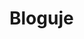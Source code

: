 # Bloguje

<!DOCTYPE html>
<html>
    <head>
        <meta charset="utf-8">
        <title>testowa.pl</title>
        <style>
      
        body{
         color: white; 
    background: #396f38;
    margin: 0;
   
   
        }
       .menu-1{
           background: white;
           top: 0px;
           width: 100%;
           height: 70px;
           position: absolute;
           font-family: Arial;
           float: left;
          left: 0px;
       }
       #aut{
        
         color: blue;  
       }
      #klik{
         color: grey; 
      }
      #lokko{
          position: absolute;
          top: 40px;
          left: 127px;
          font-family: Arial;
          
      }
      nav{
          text-decoration: none;
      }
      a{
        text-decoration: none;
        color: black;
       
      }
      a:hover{
          background-color: red;
          color: white;
      }
      a:active{
          background-color: red;
            color: white;
      }
      .lok{
         position: absolute; 
         left: 20px;
      }
      .klok{
           position: absolute;
           left: 120px;
      }
      .loki{
           position: relative;
           left: 173px;
      }
      #lokiter{
          background-color: #4e9447;
          position: absolute;
          top:300px;
          right: 0px;
         width:70%;
         font-size: 20px;
      }
      #akt{
          border-bottom:1px solid white;
          
      }
      .img{
          float: left;
          top: 75px;
          left: 0px;
          width: 30%;
          height: 30%;
          position: fixed;
      }
      .styled {
    border: 0;
    line-height: 2.5;
    padding: 0 20px;
    font-size: 1rem;
    text-align: center;
    color: #fff;
    text-shadow: 1px 1px 1px #000;
    border-radius: 10px;
    background-color: rgba(220, 0, 0, 1);
    background-image: linear-gradient(to top left,
                                      rgba(0, 0, 0, .3),
                                      rgba(0, 0, 0, .2) 30%,
                                      rgba(0, 0, 0, 0));
    box-shadow: inset 2px 2px 3px rgba(255, 255, 255, .6),
                inset -2px -2px 3px rgba(0, 0, 0, .6);
}

.styled:hover {
    background-color: rgba(255, 0, 0, 1);
}

.styled:active {
    box-shadow: inset -2px -2px 3px rgba(255, 255, 255, .6),
                inset 2px 2px 3px rgba(0, 0, 0, .6);
}

        </style>
    </head>
    <body>
    <div class="menu-1">
    
        <p><span id="aut">Autor:</span><span id="klik"><em><strong> JAKUB<BR>WITKOWSKI</strong></em></span></p>
         </div>
         <div id="lokko">
        <nav>
            <a class="lok" href="https://witas-w.github.io/Aktualnosci/">Aktualnosci</a>
            <a class="klok" href="https://witas-w.github.io/Bloguje-witas/">Blog</a>
            <a class="loki" href="https://witas-w.github.io/Galeria-zdjec/">Galeria zdjęć</a>
        </nav>
        <img class="img" src="https://upload.wikimedia.org/wikipedia/commons/1/17/Collage_of_views_of_Ustka.jpg">
        </div>
        <div id="lokiter">
         <h2 id="akt" >Blog</h2>
  <a href="#DD"><button class="styled"
        type="button">
   Dzień dzisiejszy
</button></a>
  <h3>26.06.2019r.</h3>
  
  <p>Dzisiaj było 30 stopni w cieniu przez co piasek bardzo mocno parzył.W porcie nadal stoi "Unicus".Może jutro przypłynie "Dragon".Byliśmy też po stronie wschodniej na pysznych lodach w "Górze Lodowej".(pod spodem znajduje się mój ranking lodów).</p>
  
  <table>
        <thead>
            <tr>
                <th>Nazwa</th>
                <th>punkty</th>
            </tr>
        </thead>
        <tbody>
            <tr>
               
                <td>1.Góra Lodowa</td>
                <td>100/100</td>
            </tr>
            <tr>
                
                <td>1.U Lodziarzy</td>
                <td>100/100</td>
            </tr>
            <tr>
               
                <td>2.Bacio</td>
                <td>93/100</td>
            </tr>
            <tr>
               
                <td>3.Chomczyńscy</td>
                <td>74/100</td>
            </tr>
            <tr>
               
                <td>4.Jablonowscy</td>
                <td>60/100</td>
            </tr>
            <tr>
               
                <td>5.Mistral</td>
                <td>37/100</td>
            </tr>
            
        </tbody>
    </table>
    
    <h3>27.06.2019r.</h3>
    <p>(godz.15:02)Właśnie wróciliśmy ze Słupska gdzie byliśmy w galerii handlowej "Jantar". W galerii byliśmy w kilku księgarniach.Po powrocie zamówiliśmy pizze.Następny wpis pojawi się wieczorem.O Słupsku przeczytacie pod spodem.</p>
    <p class="pod"><strong><em>Słupsk</em></strong> to miasto na prawach powiatu w północnej Polsce, w województwie pomorskim, siedziba władz powiatu słupskiego oraz gminy Słupsk. Leży na Pobrzeżu Koszalińskim, nad Słupią, przy trasie europejskiej E28, dawna siedziba książąt pomorskich.</p>
    <p>Po powrocie ze <strong>Słupska</strong> poszliśmy do <em>Góry Lodowej</em>.A następnie do baru III molo i na plażę.</p>
    <h2>Ranking gofrów</h2>
    <table>
        <thead>
            <tr>
                <th>Nazwa</th>
                <th>Punkty</th>
            </tr>
        </thead>
        <tbody>
            <tr>
                <td>1.Bar 3 molo</td>
                <td>100/100</td>
            </tr>
            <tr>
                <td>1.Chomczyńscy</td>
                <td>100/100</td>
            </tr>
            <tr>
                <td>2.Lody,Gofry</td>
                <td>87/100</td>
            </tr>
            <tr>
                <td>3.Kołacze,Gofry,Lody</td>
                <td>76/100</td>
            </tr>
        </tbody>
    </table>
    <img class="byk" src="https://www.kasandbox.org/programming-images/landscapes/sand-dunes.png" >
    <h3>28.06.2019r.</h3>
    <p>Dzisiaj w nocy przypłynął do Ustki największy galeon w Polsce <strong><em>Dragon</em></strong>. <em>Unicus</em> odpłynął wczoraj i także od rana stoi w Darłówku.Do portu w nocy zagościł kontenerowiec <em>Riona</em> .Przed chwilą wpłynął do portu okręt Marynarki wojennej <em>ORP Wigry</em>.Riona opuściła port ok.16:00</p>
    <h2>Przypłynięcia i odpłynięcia</h2>
    <table>
        <thead>
            <tr>
                <th>Statek</th>
                <th>Data przypłynięcia</th>
                <th>Data odpłynięcia</th>
                <th>Rodzaj</th>
                <th>Miejsce odpłynięcia</th>
            </tr>
        </thead>
        <tbody>
            <tr>
                <td><strong>Dragon</strong></td>
                <td>28.06.2019r.</td>
                <td>brak</td>
                <td>pasażerski</td>
                <td>brak</td>
            </tr>
            <tr>
                <td><strong>Riona</strong></td>
                <td>28.06.2019r.</td>
                <td>brak</td>
                <td>kontenerowiec</td>
                <td>Hellsdorf
                </td>
            </tr>
            <tr>
                <td><strong>Unicus</strong></td>
                <td>brak</td>
                <td>28.06.2019r.</td>
                <td>pasażerski</td>
                <td>Darłowo</td>
            </tr>
            <tr>
                <td><strong>ORP Wigry</strong></td>
                <td>28.06.2019r.</td>
                <td>brak</td>
                <td>wojskowy</td>
                <td>brak</td>
            </tr>
        </tbody>
    </table>
    <h3>30.06.2019r.</h3>
    <p>Dzisiaj byliśmy w <em>Górze Lodowej</em>.Następnie poszliśmy na gokarty.Jedliśmy też rybę w <em> Złotej rybce</em>.Zaraz idziemy na gofry.</p>
    <h3>1.07.2019r.</h3>
    <p>Dzisiaj byliśmy w <em><strong>Dolinie Charlotty</strong></em>. A następnie poszliśmy do <em> Mar-Huba</em>.</p>
  <h3>2.07.2019r.</h3>
  <p>Po wyjściu z domu o godz.12:10 poszliśmy na targ.Następnie wypożyczylismy gokarty na pół godziny. przeszliśmy się do <em>Mistrala</em> gdzie zjedliśmy obiad. Na promenadzie weszliśmy do salonu gier gdzie wygrałem z dziadkiem 4 rundy w cymber guy-u.Dzisiaj jest duży sztorm więc kładka otwarta jest prawie cały dzień.</p>
  <h3>3.07.2019r.</h3>
  <p>Dzisiaj zjedliśmy obiad na <em>Politechnice Wrocławskiej</em>.Ponownie w dniu dzisiejszym nastąpił sztorm.Kładka jest dokładnie tak jak wczoraj otwarta przez cały dzień.</p>
  <h3>4.07.2019r.</h3>
  <p>Dzisiaj było duże zamieszanie z obiadami.Ostatecznie ustaliliśmy że obiady będą na trzynastą. Nadal jest sztorm i kładka cały dzień otwarta.Jedliśmy też pyszną galaretkę w <em>Bacio</em>.</p>
  <h3>5.07.2019r.</h3>
  <p>Dzisiaj był sztorm.Kładka tym razem nie była otwarta cały dzień lecz 35 minut.Statki nie stały już pochowane, a było ich zwiedzanie.<em>Kasieńka II</em>wypływała do kanału portowego gdzie zawracała do stoczni.<em>Dragon był zwiedzany za 5 złotych od osoby</em>.</p>
  <h3>6.07.2019r.</h3>
  <p>Dzisiaj byliśmy na obiedzie pobktórym poszliśmy na automaty.
  Po grze udaliśmy się do <em>Bacio</em>gdzie zjedliśmy galaretkę.Cały dzisiejszy dzień leje deszcz i jest trochę zimno.</p>
  <h3>7.07.2019r.</h3>
  <p>Dzisiaj byliśmy na obiedzie.Po nim poszliśmy na automaty.Wieczorem zjedliśmy galaretkę w <em>Bacio</em>.</p>    <h3 >8.07.2019r.</h3>
  <p>Dzisiaj byliśmy na obiedzie.A po nim poszliśmy z babcią na automaty.</p>
  <h3>9.07.2019r.</h3>
  <p>Dzisiaj byliśmy na obiedzie.Po nim poszliśmy do chińskiego marketu.Cały dzień lało.Jedliśmy też galaretkę i lody.</p>
  <h3>10.07.2019r.</h3>
  <p>Dzisiaj mieliśmy przerwę od obiadu więc poszliśmy do <em>Starej pierogarni</em>.Babcia zjadła pierogi ze szpinakiem dziadek ruskie i ze szpinakiem, a ja ruskie.
Po nim poszliśmy z babcią na wschodnią stronę.Gdy przechodziliśmy przez kładkę zaczęło lać i zaczęła się burza z piorunami.Musieliśmy się gdzieś schować.Gdy wracaliśmy zaczęło znowu lać.  </p>
  <h3>11.07.2019r.</h3>
<p>Dzisiaj obiad zjedliśmy w domu.Babcia i dziadek przyjechali o 19:00.Dziś świeciło słońce więc wyszliśmy na 5 godzin.</p>
  <h3>12.07.2019r.</h3>
  <p>Dzisiaj byliśmy na obiedzie i spotkaliśmy się z drugimi dziadkami.Poszliśmy też na lody do <em>Góry lodowej</em>.Gdy wyszliśmy drugim razem wypatrzyłem kontenerowiec płynący z Darłowa.Widzieliśmy też pokazy, w których uczestniczyły samoloty i paralotnie.</p>
  <h3>13.07.2019r.</h3>
  <p>Dzisiaj poszliśmy na obiad. Po nim poszliśmy na gokarty. Wtedy zaczęło kropić ale po dwóch minutach przestało. Wróciliśmy, więc do domu zachaczając o <em>Górę Lodową</em>. Potem wróciliśmy na miasto i poszliśmy na promenadę. Statek SM PRC 112 opuścił port wczoraj około godziny 20, a wrócił o 22. Stoi on dzisiaj przy nabrzeżu po drugiej stronie kładki. Przed koncertem poszliśmy na kolację do <em>Tawerny portowej</em>. Następnie poszliśmy na koncert Kamila Bednarka. Widzieliśmy też pokazy akrobacji lotniczych, spadochroniarskich i bardzo nisko lecący samolot wojska polskiego Casa.</p>
 <img src="https://upload.wikimedia.org/wikipedia/commons/thumb/b/b1/20140628_CASA_C-295_Ma%C5%82opolski_Piknik_Lotniczy_6987.jpg/800px-20140628_CASA_C-295_Ma%C5%82opolski_Piknik_Lotniczy_6987.jpg">
 <h3>14.07.2019r.</h3>
  <p>Dzisiaj byliśmy na obiedzie. Po nim poszliśmy na promenadę. W porcie oglądaliśmy statek SM PRC 112, który razem z barką pogłębia wejście do portu. Przez to <em>Dragon</em> wypływał 4 razy dziennie. Podczas wypłynięcia <em>Dragona</em> statek SM PRC 112 także opuszcza port wypływając blisko brzegu, a następnie wraca i wykręca w kanale portowym. Następnie poszliśmy na automaty i do <em>Bacio</em>. Wieczorem zaprosiliśmy drugich dziadków na wino.</p> 
 <h3>15.07.2019r.</h3>
  <p>Dzisiaj poszliśmy na obiad. Po nim przeszliśmy się plażą do Perły. Następnie wróciliśmy do domu zahaczając o <em>Górę Lodową</em>. Wieczorem wyszliśmy przejść się po okolicy</p>
  <h3>16.07.2019r.</h3>
  <p>Dzisiaj byliśmy na obiedzie. Po nim poszliśmy do <em>Lubicza</em> na  kawę i lody. Następnie przeszliśmy się promenadą do portu. W porcie stoją dwa nowe statki Imor i Mewo Navigator. Imor ostatnio był w Ustce podczas budowy kładki.Wieczorem poszliśmy jeszcze do Lidla na zakupy.</p>
  <h2 id="os">O statkach</h2>
  <table>
    <thead>
        <tr>
            <th>statek</th>
            <th>rodzaj</th>
            <th>data przypłynięcia</th>
            <th>data odpłynięcia</th>
        </tr>
    </thead>
    <tbody>
        <tr>
            <td>Imor</td>
            <td>badawczy(Jednostka przystosowana do badań strefy przybrzeżnej i płytkich wód zalewowych.)</td>
            <td>16.07.2019r.</td>
            <td>17.07.2019r.</td>
        </tr>
        <tr>
            <td>Mewo navigator</td>
            <td>badawczy(Jednostka pomiarowa służąca do prowadzenia hydrograficznych prac pomiarowych na wodach morskich.)</td>
            <td>16.07.2019r.</td>
            <td>17.07.2019r.</td>
        </tr>
    </tbody>
    </table>
   <h3>17.07.2019r.</h3>
   <p>Dzisiaj byliśmy na obiedzie. Następnie poszliśmy na promenadę i do sklepu <em>Pierre Rene</em>. Potem poszliśmy do portu i na Marynarki. Wracając poszliśmy na gofra do <em>Chomczyńskich</em>. Wieczorem poszliśmy przez kładkę do portu obejrzeć niemiecki żaglowiec.</p>
   <h3>18.07.2019r.</h3>
 <p>Dzisiaj byliśmy na obiedzie. Po nim poszliśmy na promenadę. Następnie zagraliśmy na automatach w cymber guya. Statek SM PRC 112 wraz z barką Małż 2 pogłębia wejście do portu przez co Dragon wypływa 5 razy dziennie. Gdy wychodziliśmy z portu zauważyłem  statek firmy <em>Akva group</em>, którego wciągano na dok. Chyba jutro będzie jego wodowanie. Wieczorem poszliśmy na ognisko na Politechnice gdzie zjedliśmy kiełbasę i chleb. </p>
   <h3>19.07.2019r.</h3>
   <p>Dziś rano poszliśmy do portu. Gdy do niego weszliśmy odbywało się wodowanie statku <strong>Hollendaren</strong> zbudowanego przez firmę <em>AKVA group</em>. Podczas zanurzania doku gdy wyciągano statek liną podpłynęły dwa statki Złota rybka i Lucek. Podczas obrotu statku zahaczył on oponami o nabrzeże, dok i barierkę. Po wodowaniu statku stanął on przy nabrzeżu stoczni. Po pobycie w porcie poszliśmy na obiad. Następnie idąc promenadą poszliśmy do portu gdzie widzieliśmy statek SM PRC 112 pogłębiający kanał portowy i cztery statki brytyjskie należące do NATO. Przeszliśmy się także ulicą Grunwaldzką do Pasażu Bałtyckiego i Mariny. Wieczorem poszliśmy na plażę zachodnią. Wykopałem tam duży most z piasku. </p>
    <img src="https://i.ibb.co/SJY9YGX/D8-B9-A7-E4-D769-4727-8-AD1-5730409-B15-BE.png">
   <img src="https://i.ibb.co/HF6M6bV/81-A58662-34-C0-493-B-B211-A59-C36416-B70.jpg">
   <img src="https://i.ibb.co/nj074kK/074-B68-BA-5-C32-4-A10-8-A89-7-D69-F6-C318-A4.png">
    <h3>20.07.2019r.</h3>
    <p>Dzisiaj byliśmy na obiedzie. Po nim poszliśmy do <em>Lubicza</em>. W galerii zdjęć znajdują się zdjęcia panoramy Ustki. Następnie poszliśmy na promenadę i na pączki. W porcie statek SM PRC 112 nadal pogłębia kanał portowy. Potem poszliśmy na ulicę Marynarki. Wieczorem poszliśmy na plażę zachodnią. Tam oglądaliśmy zachód słońca.</p>
    
    <h3>21.07.2019r.</h3>
    <p>Dzisiaj byliśmy na obiedzie. Po nim poszliśmy do <em>Lubicza</em>. Tam wypiłem sok pomarańczowy i obejrzałem panoramę Ustki z dachu hotelu. Następnie przechodząc promenadą oglądaliśmy stoiska górali. Wchodząc do portu wstąpiliśmy na pączki do <em>Starej pączkarni</em>. Do portu przypłynął statek badawczy Mewo navigator, o którym można przeczytać w <a href="#os">tabeli z dnia 16.07.2019r.</a> Po pobycie w porcie skierowaliśmy się do domu. Wieczorem poszliśmy na plażę zachodnią gdzie zbudowałem most z piasku. </p>
  
   <h3>22.07.2019r.</h3>
  <p>Dzisiaj byliśmy na obiedzie. Po nim poszliśmy plażą do Perły. Następnie idąc promenadą doszliśmy do portu. Tam stoi statek Mewo navigator, którego zdjęcia można zobaczyć w <a href="https://witas-w.github.io/zdjecia-galeria/">galerii zdjęć</a>. Potem poszliśmy na ulicę Marynarki polskiej i do kawiarni <em>Bacio</em>. W kawiarence wypiłem sok i zjadłem lody. Następnie poszliśmy na przystanek autobusowy skąd zabrał nas autobus lini numer 1. Nim dojechaliśmy do przystanku Wilcza/Darłowska, na którym wysiedliśmy. Jechaliśmy pierwszy raz autobusem przez nowo otwartą ulicę Darłowską.</p>
  
  
  <h3>23.07.2019r.</h3>
  <p>Dzisiaj byliśmy na ostatnim obiedzie. Po nim poszliśmy do <em>Mistrala</em> na Marynarki poskiej, ponieważ ten na Kaszubskiej był przepełniony. Następnie wróciliśmy ulicą Darłowską do domu. Wieczorem poszliśmy do <em>Mistrala</em> po stronie zachodniej i na promenadę, którą doszliśmy do parku Chopina. Po przejściu ulicą Żeromskiego i wstąpieniu do <em>Mistrala u przyjaciół</em> wróciliśmy na promenadę. Statek SM PRC 112 rano pogłębiał ujście Słupii przez co kładka nie została otwarta o godzinie dwunastej i <em>Dragon</em> musiał krążyć na redzie, a wieczorem odwrócony był dziobem w stronę mostu kolejowego i tam barka Małż 2 pogłębiała Słupię.</p>
    
    
    <h3>24.07.2019r.</h3>  
  <p>Dzisiaj byliśmy w sklepie <em>Diverse</em>. Następnie poszliśmy przez port na promenadę i na automaty. Potem wstąpiliśmy na Politechnikę Wrocławską. W <a href="https://witas-w.github.io/zdjecia-galeria/">galerii zdjęć</a> pojawiły się zdjęcia z osiedla Kościelniaka położonego w Ustce zachodniej. Wieczorem poszliśmy na plażę zachodnią i do herbaciarni <em>(nie)winna piwniczka</em>. W tym lokalu można wypić herbatę, zjeść ciastko z wróżbą lub pyszny serniczek. Następnie wróciliśmy do części zachodniej przez kładkę i nasz skrót leśny. Podczas pobytu na plaży widzieliśmy wypływający załadowany po brzegi statek SM PRC 112. W porcie statki zamieniły się miejscami <em>Dragon</em>stanął w miejscu <em>Kasieńki</em> i <em>Saby</em>, a <em>Saba</em> z <em>Kasieńką</em> w miejscu <em>Dragona</em>.</p>

 <h3>25.07.2019r.</h3>
 <p>Dzisiaj rano poszliśmy do Ustki wschodniej. Idąc ulicą Marynarki doszliśmy do portu stamtąd poszliśmy na promenadę. Następnie przeszliśmy się ulicą Wczasową do Energetyka i na <em>Trakt Solidarności</em>. Potem zjedliśmy obiad w restauracji <em>Mistral u Przyjaciół</em>. Po obiedzie poszliśmy do domu przez ulicę Darłowską. Wieczorem poszliśmy do baru 3 molo i na plażę zachodnią. Nią przeszliśmy się do osiedla. </p>
    
      <h3 id="DD">26.07.2019r.</h3>
 <p>Dzisiaj rano poszliśmy do Ustki wschodniej. Tam weszliśmy do Jabłonowskich i kupiliśmy kawę. O godzinie 12 wróciliśmy do Ustki zachodniej kładką. Potem poszliśmy do restauracji <em>Krzywy róg</em> gdzie zjedliśmy pyszne pierogi i rosół. Wieczorem poszliśmy na plażę zachodnią i przeszliśmy się do rzeki Czarnej, która została zasypana przez wydmy. Statek SM PRC 112 nadal pogłębia port koło mostu kolejowego.</p>
  
        </div>
       
   
 
    </body>
</html>
